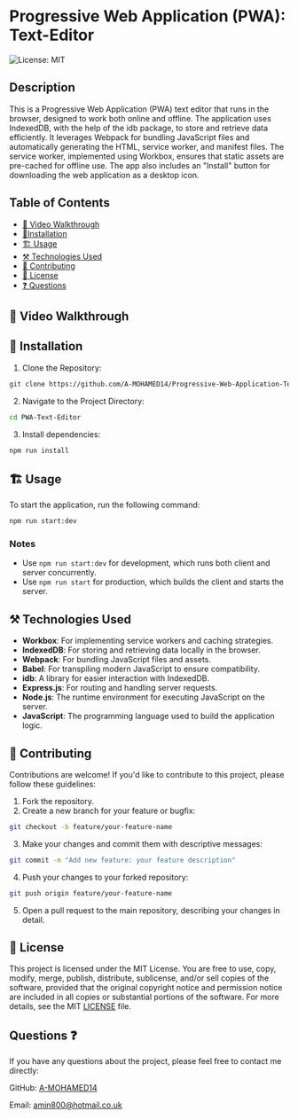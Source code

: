 # Progressive Web Application (PWA): Text-Editor

![License: MIT](https://img.shields.io/badge/License-MIT-yellow.svg)

## Description

This is a Progressive Web Application (PWA) text editor that runs in the browser, designed to work both online and offline. The application uses IndexedDB, with the help of the idb package, to store and retrieve data efficiently. It leverages Webpack for bundling JavaScript files and automatically generating the HTML, service worker, and manifest files. The service worker, implemented using Workbox, ensures that static assets are pre-cached for offline use. The app also includes an "Install" button for downloading the web application as a desktop icon.

## Table of Contents

- [🎥 Video Walkthrough ](#🎥-video-walkthrough)
- [🚀Installation ](#🚀-installation)
- [🏗️ Usage](#🏗️-usage)
- [⚒️ Technologies Used](#⚒️-technologies-used)
- [🤝 Contributing ](#🤝-contributing)
- [📄 License ](#📄-license)
- [❓ Questions ](#❓-questions)

## 🎥 Video Walkthrough

## 🚀 Installation

1. Clone the Repository:

```sh
git clone https://github.com/A-MOHAMED14/Progressive-Web-Application-Text-Editor.git
```

2. Navigate to the Project Directory:

```sh
cd PWA-Text-Editor
```

3. Install dependencies:

```sh
npm run install
```

## 🏗️ Usage

To start the application, run the following command:

```sh
npm run start:dev
```

### Notes

- Use `npm run start:dev` for development, which runs both client and server concurrently.
- Use `npm run start` for production, which builds the client and starts the server.

## ⚒️ Technologies Used

- **Workbox**: For implementing service workers and caching strategies.
- **IndexedDB**: For storing and retrieving data locally in the browser.
- **Webpack**: For bundling JavaScript files and assets.
- **Babel**: For transpiling modern JavaScript to ensure compatibility.
- **idb**: A library for easier interaction with IndexedDB.
- **Express.js**: For routing and handling server requests.
- **Node.js**: The runtime environment for executing JavaScript on the server.
- **JavaScript**: The programming language used to build the application logic.

## 🤝 Contributing

Contributions are welcome! If you'd like to contribute to this project, please follow these guidelines:

1. Fork the repository.
2. Create a new branch for your feature or bugfix:

```sh
git checkout -b feature/your-feature-name
```

3. Make your changes and commit them with descriptive messages:

```sh
git commit -m "Add new feature: your feature description"
```

4. Push your changes to your forked repository:

```sh
git push origin feature/your-feature-name
```

5. Open a pull request to the main repository, describing your changes in detail.

## 📄 License

This project is licensed under the MIT License. You are free to use, copy, modify, merge, publish, distribute, sublicense, and/or sell copies of the software, provided that the original copyright notice and permission notice are included in all copies or substantial portions of the software. For more details, see the MIT [LICENSE](https://opensource.org/licenses/MIT) file.

## Questions ❓

If you have any questions about the project, please feel free to contact me directly:

GitHub: <a href="https://github.com/A-MOHAMED14">A-MOHAMED14</a>

Email: <a href="mailto:amin800@hotmail.co.uk">amin800@hotmail.co.uk</a>
